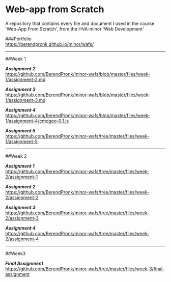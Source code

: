 # Web-app from Scratch
A repository that contains every file and document I used in the course 'Web-App From Scratch', from the HVA-minor 'Web Development'

###Portfolio  
https://berendpronk.github.io/minor/wafs/

---

##Week 1

***Assignment 2***  
https://github.com/BerendPronk/minor-wafs/blob/master/files/week-1/assignment-2.md

***Assignment 3***  
https://github.com/BerendPronk/minor-wafs/blob/master/files/week-1/assignment-3.md

***Assignment 4***  
https://github.com/BerendPronk/minor-wafs/blob/master/files/week-1/assignment-4/cmdgeo-0.1.js

***Assignment 5***  
https://github.com/BerendPronk/minor-wafs/tree/master/files/week-1/assignment-5  

---

##Week 2

***Assignment 1***  
https://github.com/BerendPronk/minor-wafs/tree/master/files/week-2/assignment-1

***Assignment 2***  
https://github.com/BerendPronk/minor-wafs/tree/master/files/week-2/assignment-2

***Assignment 3***  
https://github.com/BerendPronk/minor-wafs/tree/master/files/week-2/assignment-3

***Assignment 4***  
https://github.com/BerendPronk/minor-wafs/tree/master/files/week-2/assignment-4

---

##Week3

***Final Assignment***  
https://github.com/BerendPronk/minor-wafs/tree/master/files/week-3/final-assignment
